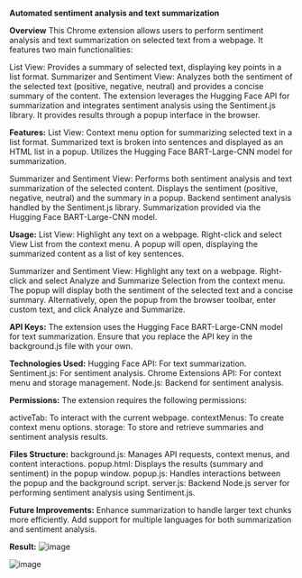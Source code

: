 **Automated sentiment analysis and text summarization**

**Overview**
This Chrome extension allows users to perform sentiment analysis and text summarization on selected text from a webpage. It features two main functionalities:

List View: Provides a summary of selected text, displaying key points in a list format.
Summarizer and Sentiment View: Analyzes both the sentiment of the selected text (positive, negative, neutral) and provides a concise summary of the content.
The extension leverages the Hugging Face API for summarization and integrates sentiment analysis using the Sentiment.js library. It provides results through a popup interface in the browser.

**Features:**
List View:
Context menu option for summarizing selected text in a list format.
Summarized text is broken into sentences and displayed as an HTML list in a popup.
Utilizes the Hugging Face BART-Large-CNN model for summarization.

Summarizer and Sentiment View:
Performs both sentiment analysis and text summarization of the selected content.
Displays the sentiment (positive, negative, neutral) and the summary in a popup.
Backend sentiment analysis handled by the Sentiment.js library.
Summarization provided via the Hugging Face BART-Large-CNN model.

**Usage:**
List View:
Highlight any text on a webpage.
Right-click and select View List from the context menu.
A popup will open, displaying the summarized content as a list of key sentences.

Summarizer and Sentiment View:
Highlight any text on a webpage.
Right-click and select Analyze and Summarize Selection from the context menu.
The popup will display both the sentiment of the selected text and a concise summary.
Alternatively, open the popup from the browser toolbar, enter custom text, and click Analyze and Summarize.

**API Keys:**
The extension uses the Hugging Face BART-Large-CNN model for text summarization. Ensure that you replace the API key in the background.js file with your own.

**Technologies Used:**
Hugging Face API: For text summarization.
Sentiment.js: For sentiment analysis.
Chrome Extensions API: For context menu and storage management.
Node.js: Backend for sentiment analysis.

**Permissions:**
The extension requires the following permissions:

activeTab: To interact with the current webpage.
contextMenus: To create context menu options.
storage: To store and retrieve summaries and sentiment analysis results.

**Files Structure:**
background.js: Manages API requests, context menus, and content interactions.
popup.html: Displays the results (summary and sentiment) in the popup window.
popup.js: Handles interactions between the popup and the background script.
server.js: Backend Node.js server for performing sentiment analysis using Sentiment.js.

**Future Improvements:**
Enhance summarization to handle larger text chunks more efficiently.
Add support for multiple languages for both summarization and sentiment analysis.

**Result:**
![image](https://github.com/user-attachments/assets/3e86dfc5-766c-44db-b6c8-a2a9d7903a78)


![image](https://github.com/user-attachments/assets/c4cfd9ed-b30b-4dbe-9c50-38a0c59018ee)



